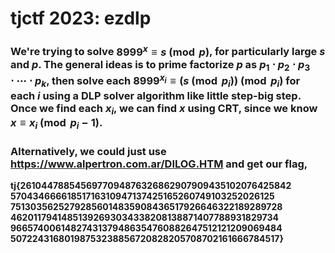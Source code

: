 # tjctf 2023: ezdlp

### We're trying to solve $8999^x \equiv s \pmod{p}$, for particularly large $s$ and $p$. The general ideas is to prime factorize $p$ as $p_1 \cdot p_2 \cdot p_3 \cdot \cdots \cdot p_k$, then solve each $8999^{x_i} \equiv (s\pmod{p_i}) \pmod {p_i}$ for each $i$ using a DLP solver algorithm like little step-big step. Once we find each $x_i$, we can find $x$ using CRT, since we know $x \equiv x_i \pmod{p_i-1}$.

### Alternatively, we could just use https://www.alpertron.com.ar/DILOG.HTM and get our flag, 
**tj{2610447885456977094876326862907909435102076425842 57043466661851716310947137425165260749103252026125 75130356252792856014835908436517926646322189289728 46201179414851392693034338208138871407788931829734 96657400614827431379486354760882647512121209069484 50722431680198753238856720828205708702161666784517}**



